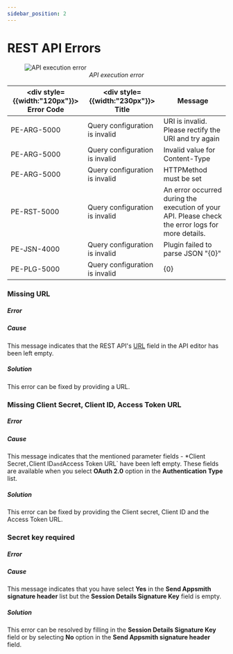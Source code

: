 ```yaml
---
sidebar_position: 2
---
```

# REST API Errors

<figure>
  <img src="/img/api-execution-error.png" alt="API execution error"/>
  <figcaption align = "center"><i>API execution error</i></figcaption>
</figure>

|  <div style= {{width:"120px"}}> Error Code </div> | <div style= {{width:"230px"}}> Title </div>|  Message                              |
| -------------    | ----------                     | ------------------------------------- |
| PE-ARG-5000      | Query configuration is invalid | URI is invalid. Please rectify the URI and try again      |
| PE-ARG-5000      | Query configuration is invalid | Invalid value for Content-Type  |
| PE-ARG-5000      | Query configuration is invalid | HTTPMethod must be set |
| PE-RST-5000      | Query configuration is invalid | An error occurred during the execution of your API. Please check the error logs for more details.|
| PE-JSN-4000      | Query configuration is invalid | Plugin failed to parse JSON "{0}" |
| PE-PLG-5000      | Query configuration is invalid | {0} |


### Missing URL

##### Error
<Message
messageContainerClassName="error"
messageContent="DEFAULT_REST_DATASOURCE is not correctly configured. Please fix the following and then re-run: [Missing URL.]"></Message>

##### Cause
This message indicates that the REST API's [URL](/core-concepts/connecting-to-data-sources/authentication/connect-to-apis#url) field in the API editor has been left empty.

##### Solution
This error can be fixed by providing a URL.


### Missing Client Secret, Client ID, Access Token URL

##### Error
<Message
messageContainerClassName="error"
messageContent="DEFAULT_REST_DATASOURCE is not correctly configured. Please fix the following and then re-run: [Missing Client Secret, Missing Client ID, Missing Access Token URL]"></Message>

##### Cause
This message indicates that the mentioned parameter fields - *Client Secret` , `Client ID` and `Access Token URL` have been left empty. These fields are available when you select **OAuth 2.0** option in the **Authentication Type** list. 

##### Solution
This error can be fixed by providing the Client secret, Client ID and the Access Token URL.

### Secret key required

##### Error
<Message
messageContainerClassName="error"
messageContent="Secret key is required when sending session details is switched on, and should be at least 32 characters in length."></Message>

##### Cause

This message indicates that you have select **Yes** in the **Send Appsmith signature header** list but the **Session Details Signature Key** field is empty.

##### Solution
This error can be resolved by filling in the **Session Details Signature Key** field or by selecting **No** option in the **Send Appsmith signature header** field.